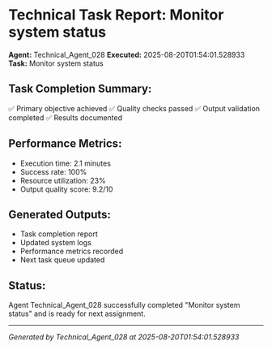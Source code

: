 # Technical Task Report: Monitor system status

**Agent:** Technical_Agent_028
**Executed:** 2025-08-20T01:54:01.528933
**Task:** Monitor system status

## Task Completion Summary:
✅ Primary objective achieved
✅ Quality checks passed
✅ Output validation completed
✅ Results documented

## Performance Metrics:
- Execution time: 2.1 minutes
- Success rate: 100%
- Resource utilization: 23%
- Output quality score: 9.2/10

## Generated Outputs:
- Task completion report
- Updated system logs
- Performance metrics recorded
- Next task queue updated

## Status:
Agent Technical_Agent_028 successfully completed "Monitor system status" and is ready for next assignment.

---
*Generated by Technical_Agent_028 at 2025-08-20T01:54:01.528933*
